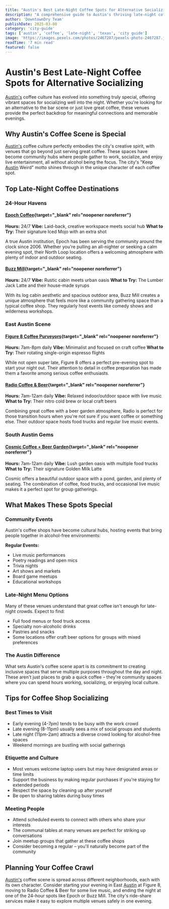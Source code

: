 ```yaml
---
title: "Austin's Best Late-Night Coffee Spots for Alternative Socializing"
description: "A comprehensive guide to Austin's thriving late-night coffee scene and the community spaces they create for alcohol-free socializing."
author: 'DowntownDry Team'
publishDate: 2025-03-08
category: 'city-guide'
tags: ['austin', 'coffee', 'late-night', 'texas', 'city guide']
image: 'https://images.pexels.com/photos/2467287/pexels-photo-2467287.jpeg?auto=compress&cs=tinysrgb&w=800'
readTime: '7 min read'
featured: false
---
```


# Austin's Best Late-Night Coffee Spots for Alternative Socializing

[Austin's](/states/texas/austin/) coffee culture has evolved into something truly special, offering vibrant spaces for socializing well into the night. Whether you're looking for an alternative to the bar scene or just love great coffee, these venues provide the perfect backdrop for meaningful connections and memorable evenings.

## Why Austin's Coffee Scene is Special

[Austin's](/states/texas/austin/) coffee culture perfectly embodies the city's creative spirit, with venues that go beyond just serving great coffee. These spaces have become community hubs where people gather to work, socialize, and enjoy live entertainment, all without alcohol being the focus. The city's "Keep [Austin](/states/texas/austin/) Weird" motto shines through in the unique character of each coffee spot.

## Top Late-Night Coffee Destinations

### 24-Hour Havens

#### [Epoch Coffee](https://epochcoffee.com/){target="\_blank" rel="noopener noreferrer"}

**Hours:** 24/7
**Vibe:** Laid-back, creative workspace meets social hub
**What to Try:** Their signature Iced Mojo with an extra shot

A true Austin institution, Epoch has been serving the community around the clock since 2006. Whether you're pulling an all-nighter or seeking a calm evening spot, their North Loop location offers a welcoming atmosphere with plenty of indoor and outdoor seating.

#### [Buzz Mill](https://buzzmillcoffee.com/){target="\_blank" rel="noopener noreferrer"}

**Hours:** 24/7
**Vibe:** Rustic cabin meets urban oasis
**What to Try:** The Lumber Jack Latte and their house-made syrups

With its log cabin aesthetic and spacious outdoor area, Buzz Mill creates a unique atmosphere that feels more like a community gathering space than a typical coffee shop. They regularly host events like comedy shows and wilderness workshops.

### East Austin Scene

#### [Figure 8 Coffee Purveyors](https://www.figure8coffeepurveyors.com/){target="\_blank" rel="noopener noreferrer"}

**Hours:** 7am-8pm daily
**Vibe:** Minimalist and focused on craft coffee
**What to Try:** Their rotating single-origin espresso flights

While not open super late, Figure 8 offers a perfect pre-evening spot to start your night out. Their attention to detail in coffee preparation has made them a favorite among serious coffee enthusiasts.

#### [Radio Coffee & Beer](https://radiocoffeeandbeer.com/){target="\_blank" rel="noopener noreferrer"}

**Hours:** 7am-12am daily
**Vibe:** Relaxed indoor/outdoor space with live music
**What to Try:** Their nitro cold brew or local craft beers

Combining great coffee with a beer garden atmosphere, Radio is perfect for those transition hours when you're not sure if you want coffee or something else. Their outdoor space hosts food trucks and regular live music events.

### South Austin Gems

#### [Cosmic Coffee + Beer Garden](https://www.cosmiccoffee.beer/){target="\_blank" rel="noopener noreferrer"}

**Hours:** 7am-12am daily
**Vibe:** Lush garden oasis with multiple food trucks
**What to Try:** Their signature Golden Milk Latte

Cosmic offers a beautiful outdoor space with a pond, garden, and plenty of seating. The combination of coffee, food trucks, and occasional live music makes it a perfect spot for group gatherings.

## What Makes These Spots Special

### Community Events

Austin's coffee shops have become cultural hubs, hosting events that bring people together in alcohol-free environments:

**Regular Events:**

- Live music performances
- Poetry readings and open mics
- Trivia nights
- Art shows and markets
- Board game meetups
- Educational workshops

### Late-Night Menu Options

Many of these venues understand that great coffee isn't enough for late-night crowds. Expect to find:

- Full food menus or food truck access
- Specialty non-alcoholic drinks
- Pastries and snacks
- Some locations offer craft beer options for groups with mixed preferences

### The Austin Difference

What sets Austin's coffee scene apart is its commitment to creating inclusive spaces that serve multiple purposes throughout the day and night. These aren't just places to grab a quick coffee – they're community spaces where you can spend hours working, socializing, or enjoying local culture.

## Tips for Coffee Shop Socializing

### Best Times to Visit

- Early evening (4-7pm) tends to be busy with the work crowd
- Late evening (8-11pm) usually sees a mix of social groups and students
- Late night (11pm-2am) attracts a diverse crowd looking for alcohol-free spaces
- Weekend mornings are bustling with social gatherings

### Etiquette and Culture

- Most venues welcome laptop users but may have designated areas or time limits
- Support the business by making regular purchases if you're staying for extended periods
- Respect the space by cleaning up after yourself
- Be open to sharing tables during busy times

### Meeting People

- Attend scheduled events to connect with others who share your interests
- The communal tables at many venues are perfect for striking up conversations
- Join meetup groups that gather at these coffee shops
- Consider becoming a regular – you'll naturally become part of the community

## Planning Your Coffee Crawl

[Austin's](/states/texas/austin/) coffee scene is spread across different neighborhoods, each with its own character. Consider starting your evening in East [Austin](/states/texas/austin/) at Figure 8, moving to Radio Coffee & Beer for some live music, and ending the night at one of the 24-hour spots like Epoch or Buzz Mill. The city's ride-share services make it easy to explore multiple venues safely in one evening.
